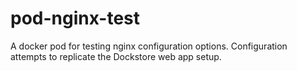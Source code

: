 # pod-nginx-test
A docker pod for testing nginx configuration options. Configuration attempts to replicate the Dockstore web app setup.
